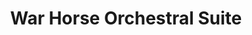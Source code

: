 ---
title: "War Horse Orchestral Suite"
tags: [orchestral,cd]
sectionSortOrder: 4
shortDesc: "An orchestral suite of highlights extracted from Adrian's score for the iconic stage show"
forces: "2(2=picc).2.2+Bcl.2 / 4.3.3.1 / 2perc / timp / harp / strings min. 12.10.8.6.4"
length: "15 mins"
workNumber: "P0049"
compositionYear: "2023"
pdf: "War Horse Orchestral Suite"
hire: yes
buy: ""
recording: ""
audioIndex: 49
privateAudioIndex: 115
projectColour:
layout: workDetail
permalink: false
---